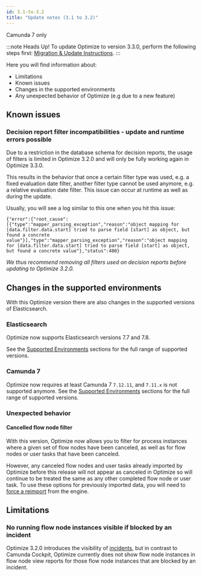 ```yaml
---
id: 3.1-to-3.2
title: "Update notes (3.1 to 3.2)"
---
```


<span class="badge badge--platform">Camunda 7 only</span>

:::note Heads Up!
To update Optimize to version 3.3.0, perform the following steps first: [Migration & Update Instructions](./instructions.md).
:::

Here you will find information about:

- Limitations
- Known issues
- Changes in the supported environments
- Any unexpected behavior of Optimize (e.g due to a new feature)

## Known issues

### Decision report filter incompatibilities - update and runtime errors possible

Due to a restriction in the database schema for decision reports, the usage of filters is limited in Optimize 3.2.0 and will only be fully working again in Optimize 3.3.0.

This results in the behavior that once a certain filter type was used, e.g. a fixed evaluation date filter, another filter type cannot be used anymore, e.g. a relative evaluation date filter. This issue can occur at runtime as well as during the update.

Usually, you will see a log similar to this one when you hit this issue:

```
{"error":{"root_cause":[{"type":"mapper_parsing_exception","reason":"object mapping for [data.filter.data.start] tried to parse field [start] as object, but found a concrete value"}],"type":"mapper_parsing_exception","reason":"object mapping for [data.filter.data.start] tried to parse field [start] as object, but found a concrete value"},"status":400}
```

_We thus recommend removing all filters used on decision reports before updating to Optimize 3.2.0._

## Changes in the supported environments

With this Optimize version there are also changes in the supported versions of Elasticsearch.

### Elasticsearch

Optimize now supports Elasticsearch versions 7.7 and 7.8.

See the [Supported Environments](/reference/supported-environments.md) sections for the full range of supported versions.

### Camunda 7

Optimize now requires at least Camunda 7 `7.12.11`, and `7.11.x` is not supported anymore.
See the [Supported Environments](/reference/supported-environments.md) sections for the full range of supported versions.

### Unexpected behavior

#### Cancelled flow node filter

With this version, Optimize now allows you to filter for process instances where a given set of flow nodes have been canceled, as well as for flow nodes or user tasks that have been canceled.

However, any canceled flow nodes and user tasks already imported by Optimize before this release will not appear as canceled in Optimize so will continue to be treated the same as any other completed flow node or user task. To use these options for previously imported data, you will need to [force a reimport](../../reimport) from the engine.

## Limitations

### No running flow node instances visible if blocked by an incident

Optimize 3.2.0 introduces the visibility of [incidents](components/optimize/userguide/process-analysis/metadata-filters.md#incident-filter), but in contrast to Camunda Cockpit, Optimize currently does not show flow node instances in flow node view reports for those flow node instances that are blocked by an incident.
